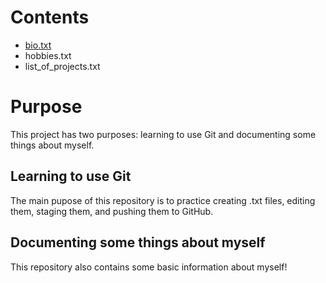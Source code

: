 # Contents
- [bio.txt](https://github.com/scm929/git-exercise-2/blob/main/bio.txt)
- hobbies.txt
- list_of_projects.txt

# Purpose
This project has two purposes: learning to use Git and documenting some things about myself.

## Learning to use Git
The main pupose of this repository is to practice creating .txt files, editing them, staging them, and pushing them to GitHub. 
## Documenting some things about myself
This repository also contains some basic information about myself!
